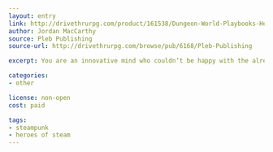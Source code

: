 ```yaml
---
layout: entry
link: http://drivethrurpg.com/product/161538/Dungeon-World-Playbooks-Heroes-of-Steam-Bundle
author: Jordan MacCarthy
source: Pleb Publishing
source-url: http://drivethrurpg.com/browse/pub/6168/Pleb-Publishing

excerpt: You are an innovative mind who couldn’t be happy with the already advanced technologies your civilization enjoys.

categories:
- other

license: non-open
cost: paid

tags:
- steampunk
- heroes of steam
---
```

